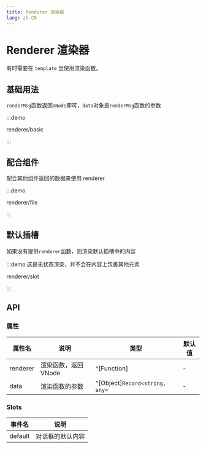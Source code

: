 ```yaml
---
title: Renderer 渲染器
lang: zh-CN
---
```


# Renderer 渲染器

有时需要在 `template` 里使用渲染函数。

## 基础用法

`renderMsg`函数返回`VNode`即可，`data`对象是`renderMsg`函数的参数

:::demo

renderer/basic

:::

## 配合组件

配合其他组件返回的数据来使用 renderer

:::demo

renderer/file

:::

## 默认插槽

如果没有提供`renderer`函数，则渲染默认插槽中的内容

:::demo 这是无状态渲染，并不会在内容上包裹其他元素

renderer/slot

:::

## API

### 属性

| 属性名   | 说明                 | 类型                           | 默认值 |
| -------- | -------------------- | ------------------------------ | ------ |
| renderer | 渲染函数，返回 VNode | ^[Function]                    | -      |
| data     | 渲染函数的参数       | ^[Object]`Record<string, any>` | -      |

### Slots

| 事件名  | 说明             |
| ------- | ---------------- |
| default | 对话框的默认内容 |
